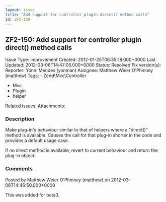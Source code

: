 ```yaml
---
layout: issue
title: "Add support for controller plugin direct() method calls"
id: ZF2-150
---
```


ZF2-150: Add support for controller plugin direct() method calls
----------------------------------------------------------------

 Issue Type: Improvement Created: 2012-01-25T06:35:18.000+0000 Last Updated: 2012-03-06T14:47:05.000+0000 Status: Resolved Fix version(s): 
 Reporter:  Yonni Mendes (yonman)  Assignee:  Matthew Weier O'Phinney (matthew)  Tags: - Zend\\Mvc\\Controller
- Mvc
- Plugin
- helper
 
 Related issues: 
 Attachments: 
### Description

Make plug-in's behaviour similar to that of helpers where a "direct()" method is available. Causes the call for that plug-in shorter in the code and provides a default usage case.

If no direct method is available, revert to current behaviour and return the plug-in object.

 

 

### Comments

Posted by Matthew Weier O'Phinney (matthew) on 2012-03-06T14:46:50.000+0000

This was added for beta3.

 

 